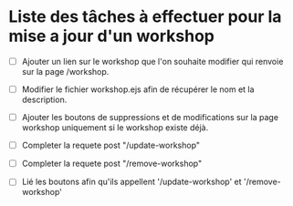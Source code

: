 # Liste des tâches à effectuer pour la mise a jour d'un workshop


* [ ]  Ajouter un lien sur le workshop que l'on souhaite modifier qui renvoie sur la page /workshop.


* [ ]  Modifier le fichier workshop.ejs afin de récupérer le nom et la description.


* [ ]  Ajouter les boutons de suppressions et de modifications sur la page workshop uniquement si le workshop existe déjà.

* [ ]  Completer la requete post "/update-workshop"

* [ ]  Completer la requete post "/remove-workshop"

* [ ]  Lié les boutons afin qu'ils appellent '/update-workshop' et '/remove-workshop'

